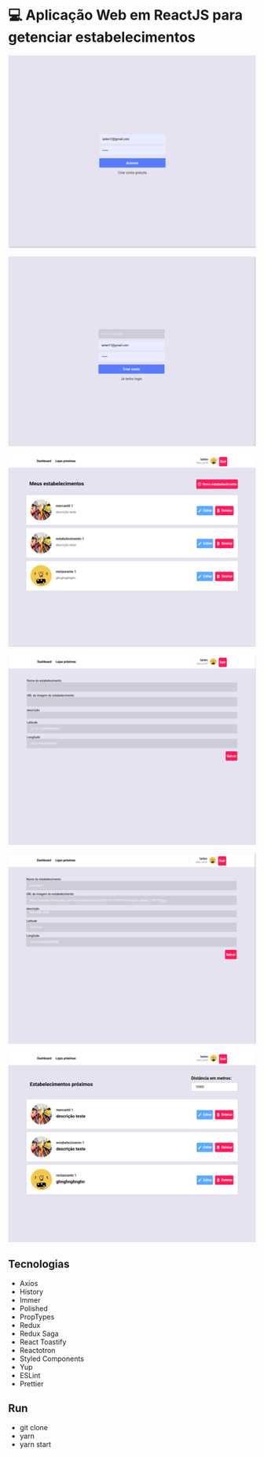 # :computer: Aplicação Web em ReactJS para getenciar estabelecimentos

![Cena 01](image-01.png)

![Cena 01](image-02.png)

![Cena 01](image-03.png)

![Cena 01](image-04.png)

![Cena 01](image-05.png)

![Cena 01](image-06.png)

## Tecnologias

- Axios
- History
- Immer
- Polished
- PropTypes
- Redux
- Redux Saga
- React Toastify
- Reactotron
- Styled Components
- Yup
- ESLint
- Prettier

## Run

- git clone
 - yarn
 - yarn start
